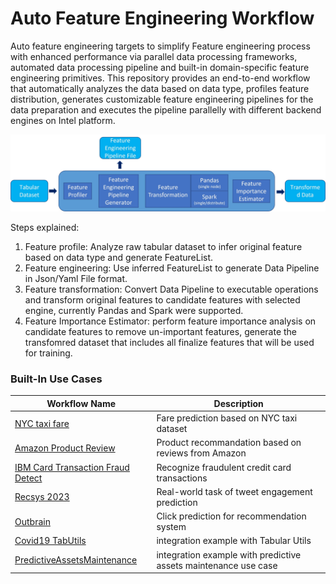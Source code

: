 # Auto Feature Engineering Workflow

Auto feature engineering targets to simplify Feature engineering process with enhanced performance via parallel data processing frameworks, automated data processing pipeline and built-in domain-specific feature engineering primitives. This repository provides an end-to-end workflow that automatically analyzes the data based on data type, profiles feature distribution, generates customizable feature engineering pipelines for the data preparation and executes the pipeline parallelly with different backend engines on Intel platform.

![auto feature engineering explained](/RecDP/resources/autofe_pipeline.jpg)

Steps explained:
1. Feature profile: Analyze raw tabular dataset to infer original feature based on data type and generate FeatureList.
2. Feature engineering: Use inferred FeatureList to generate Data Pipeline in Json/Yaml File format.
3. Feature transformation: Convert Data Pipeline to executable operations and transform original features to candidate features with selected engine, currently Pandas and Spark were supported.
4. Feature Importance Estimator: perform feature importance analysis on candidate features to remove un-important features, generate the transfomred dataset that includes all finalize features that will be used for training. 

### Built-In Use Cases

| Workflow Name | Description |
| --- | --- |
| [NYC taxi fare](https://colab.research.google.com/github/intel/auto-feature-engineering/blob/main/applications/nyc_taxi_fare/interactive_notebook.ipynb) | Fare prediction based on NYC taxi dataset |
| [Amazon Product Review](https://colab.research.google.com/github/intel/auto-feature-engineering/blob/main/applications/amazon_product_review/interactive_notebook.ipynb) | Product recommandation based on reviews from Amazon |
| [IBM Card Transaction Fraud Detect](https://colab.research.google.com/github/intel/e2eAIOK/blob/main/RecDP/examples/notebooks/fraud_detection/recdp_aucpr.ipynb) | Recognize fraudulent credit card transactions |
| [Recsys 2023](https://colab.research.google.com/github/intel/e2eAIOK/blob/main/RecDP/examples/notebooks/recsys2023/recdp.ipynb) | Real-world task of tweet engagement prediction |
| [Outbrain](https://colab.research.google.com/github/intel/auto-feature-engineering/blob/main/applications/outbrain_ctr/interactive_notebook.ipynb) | Click prediction for recommendation system |
| [Covid19 TabUtils](https://colab.research.google.com/github/intel/auto-feature-engineering/blob/main/applications/covid19_tabutils/interactive_notebook.ipynb) | integration example with Tabular Utils |
| [PredictiveAssetsMaintenance](https://colab.research.google.com/github/intel/auto-feature-engineering/blob/main/applications/predictive_assets_maintenance/interactive_notebook.ipynb) | integration example with predictive assets maintenance use case |
